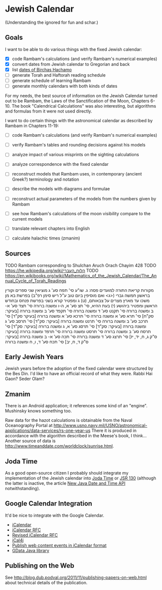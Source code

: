# Jewish Calendar
(Understanding the ignored for fun and schar.)

## Goals

I want to be able to do various things with the fixed Jewish calendar:

- [x] code Rambam's calculations (and verify Rambam's numerical examples)
- [x] convert dates from Jewish calendar to Gregorian and back
- [x] list [dates of Birchas Hachamo](https://docs.google.com/document/d/1hpPZ0LYU3p8a-LJRXEqzXig-VQthkQ_MkaY79PMqr-Y/edit?hl=en_US)
- [ ] generate Torah and Haftorah reading schedule
- [ ] generate schedule of learning Rambam
- [ ] generate monthly calendars with both kinds of dates

For my needs, the best source of information on the Jewish Calendar turned out
to be Rambam, the Laws of the Sanctification of the Moon, Chapters 6-10.
The book "Calendrical Calculations" was also interesting, but algorithms and
formulas from it were not used directly.

I want to do certain things with the astronomical calendar as described by Rambam
in Chapters 11-19:

- [ ] code Rambam's calculations (and verify Rambam's numerical examples)
- [ ] verify Rambam's tables and rounding decisions against his models
- [ ] analyze impact of various misprints on the sighting calculations 
- [ ] analyze correspondence with the fixed calendar
- [ ] reconstruct models that Rambam uses, in contemporary (ancient Greek?) terminology and notation
- [ ] describe the models with diagrams and formulae
- [ ] reconstruct actual parameters of the models from the numbers given by Rambam 
- [ ] see how Rambam's calculations of the moon visibility compare to the current models
- [ ] translate relevant chapters into English
- [ ] calculate halachic times (zmanim)


## Sources

TODO Rambam corresponding to Shulchan Aruch Orach Chayim 428
TODO https://he.wikipedia.org/wiki/הלוח_העברי
TODO https://en.wikibooks.org/wiki/Mathematics_of_the_Jewish_Calendar/The_Annual_Cycle_of_Torah_Readings

מקורות קריאת התורה למועדים
פסח: ג. שו"ע סי' תפח סע' ג
מוציאין שני ספרים וקורין בראשון חמשה גברי (<ג> ואם מוסיפין ביום טוב ע"ל ריש סימן רפ"ב)
  בפרשת בא מן משכו עד מארץ מצרים על צבאותם,
  (ט) ג ומפטיר קורא בשני בפרשת פנחס ובחודש הראשון ומפטיר ביהושע (י) בעת ההיא,
סי' תצ סע' א, ה-ו ומשנה ברורה
סי' תצד סע' א- ב ומשנה ברורה
סי' תקנט סע' ד ומשנה ברורה
סי' תקפד סע' ב ומשנה ברורה [בעיקר: סק"ח]
סי' תרא סע' א ומשנה ברורה
סי' תרכא סע' א ומשנה ברורה [בעיקר סק"ד]
סי' תרכב סע' ב ומשנה ברורה
סי' תרנט ומשנה ברורה [בעיקר: סק"ד]
סי' תרסב סע' ג ומשנה ברורה [בעיקר: סק"ד]
סי' תרסג סע' א, ג ומשנה ברורה [בעיקר: סק"ד]
סי' תרסח סע' ב ומשנה ברורה
סי' תרסט ומשנה ברורה
סי' תרפד ומשנה ברורה [בעיקר: ס"ק ג, ח, יד, יז]
סי' תרצג סע' ד ומשנה ברורה
סי' תכה סע' א- ב ומשנה ברורה [בעיקר: ס"ק ד, ח, יב]
סי' תכח סע' ד, ו, ח ומשנה ברורה

## Early Jewish Years

Jewish years before the adoption of the fixed calendar were structured by the Bes Din.
I'd like to have an official record of what they were. Rabbi Hai Gaon? Seder Olam?

## Zmanim

There is an Android application; it references some kind of an "engine".
Mushinsky knows something too.

Raw data for the hazot calculations is obtainable from the Naval Oceanography Portal at
 http://www.usno.navy.mil/USNO/astronomical-applications/data-services/rs-one-year-us
There it is produced in accordance with the algorithm described in the Meese's book, I think...
Another source of data is http://www.timeanddate.com/worldclock/sunrise.html.


## Joda Time

As a good open-source citizen I probably should integrate my implementation of
the Jewish calendar into [Joda Time](http://joda-time.sourceforge.net/) or
[JSR 130](http://jcp.org/en/jsr/detail?id=310) (although the latter is inactive,
the article [New Java Date and Time API](http://today.java.net/pub/a/today/2008/09/18/jsr-310-new-java-date-time-api.html) notwithstanding). 

## Google Calendar Integration

It'd be nice to integrate with the Google Calendar.

* [iCalendar](http://en.wikipedia.org/wiki/ICalendar)
* [iCalendar RFC](http://tools.ietf.org/html/rfc2445)
* [Revised iCalendar RFC](http://tools.ietf.org/html/draft-ietf-calsify-rfc2445bis-08)
* [iCal4j](http://ical4j.sourceforge.net/introduction.html)
* [Publish web content events in iCalendar format](http://www.google.com/support/calendar/bin/answer.py?hl=en&answer=48526)
* [GData Java library](http://code.google.com/apis/gdata/client-java.html)

## Publishing on the Web

See <http://blog.dub.podval.org/2011/11/publishing-papers-on-web.html> about technical details of the publication.
